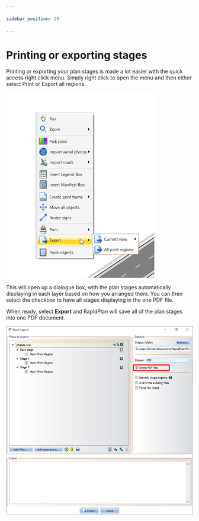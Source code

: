 ```yaml
---

sidebar_position: 20

---
```

# Printing or exporting stages

Printing or exporting your plan stages is made a lot easier with the quick access right click menu. Simply right click to open the menu and then either select Print or Export all regions.

![canvas print menu](./assets/Canvas_Print_Menu.png)

This will open up a dialogue box, with the plan stages automatically displaying in each layer based on how you arranged them. You can then select the checkbox to have all stages displaying in the one PDF file.

When ready, select **Export** and RapidPlan will save all of the plan stages into one PDF document.

![plan_stages](./assets/Export_Plan_Stages.png)
